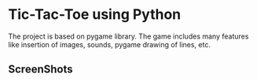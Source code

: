 # Tic-Tac-Toe using Python
The project  is based on pygame library. The game includes many features like insertion of images, sounds, pygame drawing of lines, etc.
## ScreenShots
